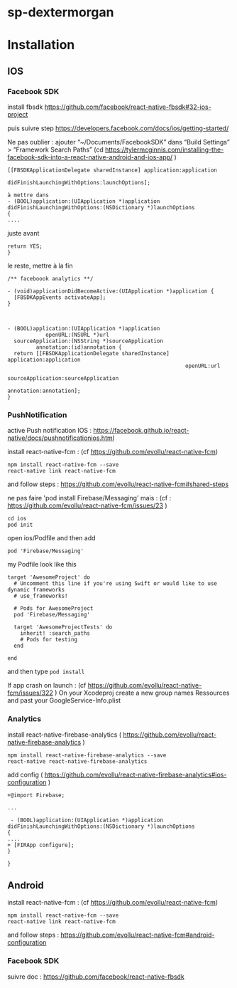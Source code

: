 # sp-dextermorgan

# Installation

## IOS

### Facebook SDK

install fbsdk
https://github.com/facebook/react-native-fbsdk#32-ios-project

puis suivre step https://developers.facebook.com/docs/ios/getting-started/

Ne pas oublier :
ajouter “~/Documents/FacebookSDK” dans “Build Settings” > “Framework Search Paths” (cd https://tylermcginnis.com/installing-the-facebook-sdk-into-a-react-native-android-and-ios-app/ )

```
[[FBSDKApplicationDelegate sharedInstance] application:application
                           didFinishLaunchingWithOptions:launchOptions];
```
```
à mettre dans 
- (BOOL)application:(UIApplication *)application didFinishLaunchingWithOptions:(NSDictionary *)launchOptions
{
....
```
juste avant 

```
return YES;
}
```

le reste, mettre à la fin
```
/** faceboook analytics **/

- (void)applicationDidBecomeActive:(UIApplication *)application {
  [FBSDKAppEvents activateApp];
}



- (BOOL)application:(UIApplication *)application
            openURL:(NSURL *)url
  sourceApplication:(NSString *)sourceApplication
         annotation:(id)annotation {
  return [[FBSDKApplicationDelegate sharedInstance] application:application
                                                        openURL:url
                                              sourceApplication:sourceApplication
                                                     annotation:annotation];
}
```

### PushNotification

active Push notification IOS : https://facebook.github.io/react-native/docs/pushnotificationios.html

install react-native-fcm : (cf https://github.com/evollu/react-native-fcm)
```
npm install react-native-fcm --save
react-native link react-native-fcm
```
and follow steps : 
https://github.com/evollu/react-native-fcm#shared-steps

ne pas faire 'pod install Firebase/Messaging' mais : (cf : https://github.com/evollu/react-native-fcm/issues/23 )
```
cd ios
pod init
```
open ios/Podfile and then add
```
pod 'Firebase/Messaging'
```

my Podfile look like this
```
target 'AwesomeProject' do
  # Uncomment this line if you're using Swift or would like to use dynamic frameworks
  # use_frameworks!

  # Pods for AwesomeProject
  pod 'Firebase/Messaging'

  target 'AwesomeProjectTests' do
    inherit! :search_paths
    # Pods for testing
  end

end
```
and then type ```pod install```

If app crash on launch : (cf https://github.com/evollu/react-native-fcm/issues/322 )
On your Xcodeproj create a new group names Ressources and past your GoogleService-Info.plist

### Analytics

install react-native-firebase-analytics ( https://github.com/evollu/react-native-firebase-analytics )
```
npm install react-native-firebase-analytics --save
react-native react-native-firebase-analytics
```

add config ( https://github.com/evollu/react-native-firebase-analytics#ios-configuration )

```
+@import Firebase;

...

 - (BOOL)application:(UIApplication *)application didFinishLaunchingWithOptions:(NSDictionary *)launchOptions
{
....
+ [FIRApp configure];
}

}
```

## Android

install react-native-fcm : (cf https://github.com/evollu/react-native-fcm)
```
npm install react-native-fcm --save
react-native link react-native-fcm
```
and follow steps : 
https://github.com/evollu/react-native-fcm#android-configuration

### Facebook SDK

suivre doc : https://github.com/facebook/react-native-fbsdk

